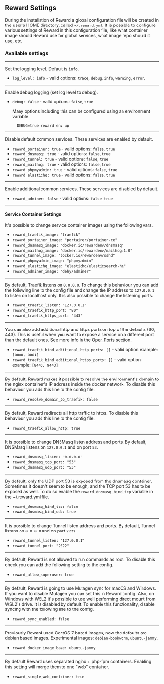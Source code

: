 ## Reward Settings

During the installation of Reward a global configuration file will be created in the user's HOME directory,
called `~/.reward.yml`. It is possible to configure various settings of Reward in this configuration file, like what
container image should Reward use for global services, what image repo should it use, etc.

### Available settings

---

Set the logging level. Default is `info`.

- `log_level: info` - valid options: `trace`, `debug`, `info`, `warning`, `error`.

---

Enable debug logging (set log level to debug).

- `debug: false` - valid options: `false`, `true`

  Many options including this can be configured using an environment variable.

        DEBUG=true reward env up

---

Disable default common services. These services are enabled by default.

- `reward_portainer: true` - valid options: `false`, `true`
- `reward_dnsmasq: true` - valid options: `false`, `true`
- `reward_tunnel: true` - valid options: `false`, `true`
- `reward_mailhog: true` - valid options: `false`, `true`
- `reward_phpmyadmin: true` - valid options: `false`, `true`
- `reward_elastichq: true` - valid options: `false`, `true`

---

Enable additional common services. These services are disabled by default.

- `reward_adminer: false` - valid options: `false`, `true`

---

#### Service Container Settings

It's possible to change service container images using the following vars.

- `reward_traefik_image: "traefik"`
- `reward_portainer_image: "portainer/portainer-ce"`
- `reward_dnsmasq_image: "docker.io/rewardenv/dnsmasq"`
- `reward_mailhog_image: "docker.io/rewardenv/mailhog:1.0"`
- `reward_tunnel_image: "docker.io/rewardenv/sshd"`
- `reward_phpmyadmin_image: "phpmyadmin"`
- `reward_elastichq_image: "elastichq/elasticsearch-hq"`
- `reward_adminer_image: "dehy/adminer"`

---

By default, Traefik listens on `0.0.0.0`. To change this behaviour you can add the following line to the config
file and change the IP address to `127.0.0.1` to listen on localhost only.
It is also possible to change the listening ports.

- `reward_traefik_listen: "127.0.0.1"`
- `reward_traefik_http_port: "80"`
- `reward_traefik_https_port: "443"`

---

You can also add additional http and https ports on top of the defaults (80, 443). This is useful when you want to
expose a service on a different port than the default ones. See more info in
the [Open Ports](../configuration/open-additional-port.md) section.

- `reward_traefik_bind_additional_http_ports: []` - valid option example: `[8080, 8081]`
- `reward_traefik_bind_additional_https_ports: []` - valid option example: `[8443, 9443]`

---

By default, Reward makes it possible to resolve the environment's domain to the nginx container's IP address inside the
docker network. To disable this behaviour you add this line to the config file.

- `reward_resolve_domain_to_traefik: false`

---

By default, Reward redirects all http traffic to https. To disable this behaviour you add this line to the config file.

- `reward_traefik_allow_http: true`

---

It is possible to change DNSMasq listen address and ports. By default, DNSMasq listens on `127.0.0.1` and on port `53`.

- `reward_dnsmasq_listen: "0.0.0.0"`
- `reward_dnsmasq_tcp_port: "53"`
- `reward_dnsmasq_udp_port: "53"`

---

By default, only the UDP port 53 is exposed from the dnsmasq container. Sometimes it doesn't seem to be enough, and the
TCP port 53 has to be exposed as well. To do so enable the `reward_dnsmasq_bind_tcp` variable in the ~/.reward.yml file.

- `reward_dnsmasq_bind_tcp: false`
- `reward_dnsmasq_bind_udp: true`

---

It is possible to change Tunnel listen address and ports. By default, Tunnel listens on `0.0.0.0` and on port `2222`.

- `reward_tunnel_listen: "127.0.0.1"`
- `reward_tunnel_port: "2222"`

---

By default, Reward is not allowed to run commands as root. To disable this check you can add the following setting to
the
config.

- `reward_allow_superuser: true`

---

By default, Reward is going to use Mutagen sync for macOS and Windows. If you want to disable Mutagen you can set this
in Reward config.
Also, on Windows with WSL2 it's possible to use well performing direct mount from WSL2's drive. It is disabled by
default. To enable this functionality, disable syncing with the following line to the config.

- `reward_sync_enabled: false`

---

Previously Reward used CentOS 7 based images, now the defaults are debian based images.
Experimental images: `debian-bookworm`, `ubuntu-jammy`.

- `reward_docker_image_base: ubuntu-jammy`

---

By default Reward uses separated nginx + php-fpm containers. Enabling this setting will merge them to one "web"
container.

- `reward_single_web_container: true`
